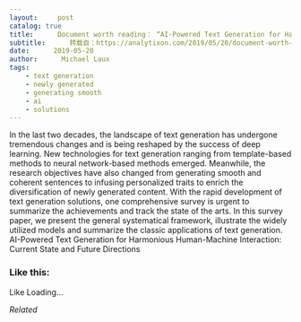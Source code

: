 ```yaml
---
layout:     post
catalog: true
title:      Document worth reading： “AI-Powered Text Generation for Harmonious Human-Machine Interaction： Current State and Future Directions”
subtitle:      转载自：https://analytixon.com/2019/05/20/document-worth-reading-ai-powered-text-generation-for-harmonious-human-machine-interaction-current-state-and-future-directions/
date:      2019-05-20
author:      Michael Laux
tags:
    - text generation
    - newly generated
    - generating smooth
    - ai
    - solutions
---
```


In the last two decades, the landscape of text generation has undergone tremendous changes and is being reshaped by the success of deep learning. New technologies for text generation ranging from template-based methods to neural network-based methods emerged. Meanwhile, the research objectives have also changed from generating smooth and coherent sentences to infusing personalized traits to enrich the diversification of newly generated content. With the rapid development of text generation solutions, one comprehensive survey is urgent to summarize the achievements and track the state of the arts. In this survey paper, we present the general systematical framework, illustrate the widely utilized models and summarize the classic applications of text generation. AI-Powered Text Generation for Harmonious Human-Machine Interaction: Current State and Future Directions





### Like this:

Like Loading...


*Related*

